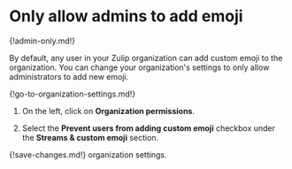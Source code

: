 # Only allow admins to add emoji

{!admin-only.md!}

By default, any user in your Zulip organization can add custom emoji to the
organization. You can change your organization's settings to only allow
administrators to add new emoji.

{!go-to-organization-settings.md!}

1. On the left, click on **Organization permissions**.

2. Select the **Prevent users from adding custom emoji** checkbox under the
**Streams & custom emoji** section.

{!save-changes.md!} organization settings.
